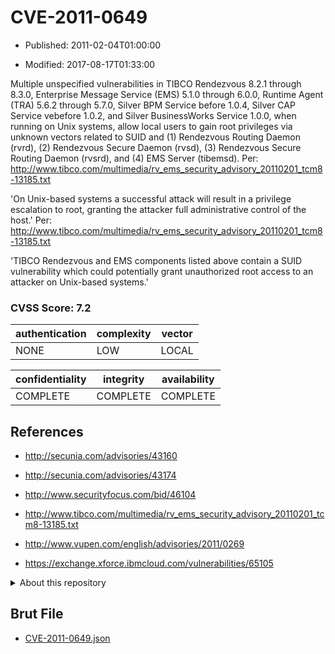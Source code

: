 # CVE-2011-0649

- Published: 2011-02-04T01:00:00

- Modified: 2017-08-17T01:33:00

Multiple unspecified vulnerabilities in TIBCO Rendezvous 8.2.1 through 8.3.0, Enterprise Message Service (EMS) 5.1.0 through 6.0.0, Runtime Agent (TRA) 5.6.2 through 5.7.0, Silver BPM Service before 1.0.4, Silver CAP Service vebefore 1.0.2, and Silver BusinessWorks Service 1.0.0, when running on Unix systems, allow local users to gain root privileges via unknown vectors related to SUID and (1) Rendezvous Routing Daemon (rvrd), (2) Rendezvous Secure Daemon (rvsd), (3) Rendezvous Secure Routing Daemon (rvsrd), and (4) EMS Server (tibemsd). Per: http://www.tibco.com/multimedia/rv_ems_security_advisory_20110201_tcm8-13185.txt

'On Unix-based systems a successful attack will result in a privilege
 escalation to root, granting the attacker full administrative control
 of the host.'
 Per: http://www.tibco.com/multimedia/rv_ems_security_advisory_20110201_tcm8-13185.txt

'TIBCO Rendezvous and EMS components listed above contain a SUID
 vulnerability which could potentially grant unauthorized root access
 to an attacker on Unix-based systems.'


### CVSS Score: **7.2**

| authentication | complexity | vector |
| --- | --- | --- |
| NONE | LOW | LOCAL |

| confidentiality | integrity | availability |
| --- | --- | --- |
| COMPLETE | COMPLETE | COMPLETE |

## References

* http://secunia.com/advisories/43160

* http://secunia.com/advisories/43174

* http://www.securityfocus.com/bid/46104

* http://www.tibco.com/multimedia/rv_ems_security_advisory_20110201_tcm8-13185.txt

* http://www.vupen.com/english/advisories/2011/0269

* https://exchange.xforce.ibmcloud.com/vulnerabilities/65105

<details>
<summary>About this repository</summary> 

  This repository is part of the project [Live Hack CVE](https://github.com/Live-Hack-CVE). Main website can be found [www.live-hack.org](https://www.live-hack.org) 
  
  Made by [Sn0wAlice](https://github.com/Sn0wAlice) for the people that care about security and need to have a feed of the latest CVEs. Hope you enjoy it, don't forget to star the repo and follow me on [Twitter](https://twitter.com/Sn0wAlice) and [Github](https://github.com/Sn0wAlice). And that is my [personnal website](https://www.alice-snow.me/)

  - [Home Page](https://github.com/Live-Hack-CVE)
  - [Framework](https://github.com/Live-Hack-CVE/cve-framework)
  - [CVE database](https://github.com/Live-Hack-CVE/full_database)
  - [Changelog](https://github.com/Live-Hack-CVE/Changelog)
</details>

## Brut File

* [CVE-2011-0649.json](https://raw.githubusercontent.com/Live-Hack-CVE/full_database/main/cves/2011/CVE-2011-0649.json)

